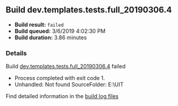 ## Build dev.templates.tests.full_20190306.4
- **Build result:** `failed`
- **Build queued:** 3/6/2019 4:02:30 PM
- **Build duration:** 3.86 minutes
### Details
Build [dev.templates.tests.full_20190306.4](https://winappstudio.visualstudio.com/web/build.aspx?pcguid=a4ef43be-68ce-4195-a619-079b4d9834c2&builduri=vstfs%3a%2f%2f%2fBuild%2fBuild%2f27201) failed

+ Process completed with exit code 1.
+ Unhandled: Not found SourceFolder: E:\UIT

Find detailed information in the [build log files](https://uwpctdiags.blob.core.windows.net/buildlogs/dev.templates.tests.full_20190306.4_logs.zip)
